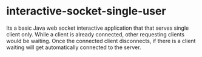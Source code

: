 # interactive-socket-single-user
Its a basic Java web socket interactive application that that serves single client only. While a client is already connected, other requesting clients would be waiting. Once the connected client disconnects, if there is a client waiting will get automatically connected to the server.
